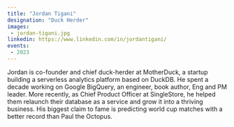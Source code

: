 ```yaml
---
title: "Jordan Tigani"
designation: "Duck Herder"
images:
 - jordan-tigani.jpg
linkedin: https://www.linkedin.com/in/jordantigani/
events:
 - 2023
---
```


Jordan is co-founder and chief duck-herder at MotherDuck, a startup building a serverless analytics platform based on DuckDB. He spent a decade working on Google BigQuery, an engineer, book author, Eng and PM leader. More recently, as Chief Product Officer at SingleStore, he helped them relaunch their database as a service and grow it into a thriving business. His biggest claim to fame is predicting world cup matches with a better record than Paul the Octopus.